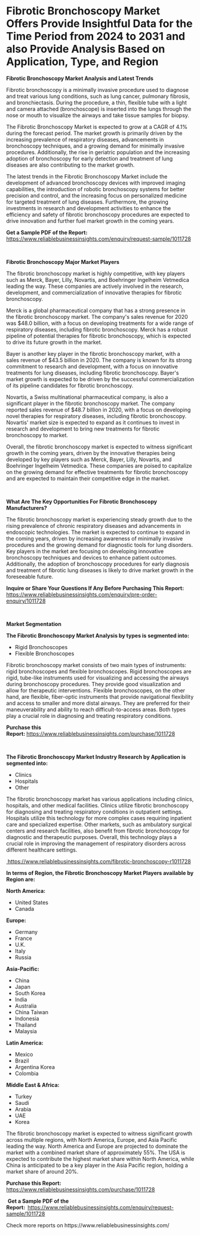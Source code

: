 <p><h1>Fibrotic Bronchoscopy Market Offers Provide Insightful Data for the Time Period from 2024 to 2031 and also Provide Analysis Based on Application, Type, and Region</h1></p><p><strong>Fibrotic Bronchoscopy Market Analysis and Latest Trends</strong></p>
<p><p>Fibrotic bronchoscopy is a minimally invasive procedure used to diagnose and treat various lung conditions, such as lung cancer, pulmonary fibrosis, and bronchiectasis. During the procedure, a thin, flexible tube with a light and camera attached (bronchoscope) is inserted into the lungs through the nose or mouth to visualize the airways and take tissue samples for biopsy.</p><p>The Fibrotic Bronchoscopy Market is expected to grow at a CAGR of 4.1% during the forecast period. The market growth is primarily driven by the increasing prevalence of respiratory diseases, advancements in bronchoscopy techniques, and a growing demand for minimally invasive procedures. Additionally, the rise in geriatric population and the increasing adoption of bronchoscopy for early detection and treatment of lung diseases are also contributing to the market growth.</p><p>The latest trends in the Fibrotic Bronchoscopy Market include the development of advanced bronchoscopy devices with improved imaging capabilities, the introduction of robotic bronchoscopy systems for better precision and control, and the increasing focus on personalized medicine for targeted treatment of lung diseases. Furthermore, the growing investments in research and development activities to enhance the efficiency and safety of fibrotic bronchoscopy procedures are expected to drive innovation and further fuel market growth in the coming years.</p></p>
<p><strong>Get a Sample PDF of the Report:&nbsp;</strong> <a href="https://www.reliablebusinessinsights.com/enquiry/request-sample/1011728">https://www.reliablebusinessinsights.com/enquiry/request-sample/1011728</a></p>
<p>&nbsp;</p>
<p><strong>Fibrotic Bronchoscopy Major Market Players</strong></p>
<p><p>The fibrotic bronchoscopy market is highly competitive, with key players such as Merck, Bayer, Lilly, Novartis, and Boehringer Ingelheim Vetmedica leading the way. These companies are actively involved in the research, development, and commercialization of innovative therapies for fibrotic bronchoscopy.</p><p>Merck is a global pharmaceutical company that has a strong presence in the fibrotic bronchoscopy market. The company's sales revenue for 2020 was $48.0 billion, with a focus on developing treatments for a wide range of respiratory diseases, including fibrotic bronchoscopy. Merck has a robust pipeline of potential therapies for fibrotic bronchoscopy, which is expected to drive its future growth in the market.</p><p>Bayer is another key player in the fibrotic bronchoscopy market, with a sales revenue of $43.5 billion in 2020. The company is known for its strong commitment to research and development, with a focus on innovative treatments for lung diseases, including fibrotic bronchoscopy. Bayer's market growth is expected to be driven by the successful commercialization of its pipeline candidates for fibrotic bronchoscopy.</p><p>Novartis, a Swiss multinational pharmaceutical company, is also a significant player in the fibrotic bronchoscopy market. The company reported sales revenue of $48.7 billion in 2020, with a focus on developing novel therapies for respiratory diseases, including fibrotic bronchoscopy. Novartis' market size is expected to expand as it continues to invest in research and development to bring new treatments for fibrotic bronchoscopy to market.</p><p>Overall, the fibrotic bronchoscopy market is expected to witness significant growth in the coming years, driven by the innovative therapies being developed by key players such as Merck, Bayer, Lilly, Novartis, and Boehringer Ingelheim Vetmedica. These companies are poised to capitalize on the growing demand for effective treatments for fibrotic bronchoscopy and are expected to maintain their competitive edge in the market.</p></p>
<p>&nbsp;</p>
<p><strong>What Are The Key Opportunities For Fibrotic Bronchoscopy Manufacturers?</strong></p>
<p><p>The fibrotic bronchoscopy market is experiencing steady growth due to the rising prevalence of chronic respiratory diseases and advancements in endoscopic technologies. The market is expected to continue to expand in the coming years, driven by increasing awareness of minimally invasive procedures and the growing demand for diagnostic tools for lung disorders. Key players in the market are focusing on developing innovative bronchoscopy techniques and devices to enhance patient outcomes. Additionally, the adoption of bronchoscopy procedures for early diagnosis and treatment of fibrotic lung diseases is likely to drive market growth in the foreseeable future.</p></p>
<p><strong>Inquire or Share Your Questions If Any Before Purchasing This Report:</strong> <a href="https://www.reliablebusinessinsights.com/enquiry/pre-order-enquiry/1011728">https://www.reliablebusinessinsights.com/enquiry/pre-order-enquiry/1011728</a></p>
<p>&nbsp;</p>
<p><strong>Market Segmentation</strong></p>
<p><strong>The Fibrotic Bronchoscopy Market Analysis by types is segmented into:</strong></p>
<p><ul><li>Rigid Bronchoscopes</li><li>Flexible Bronchoscopes</li></ul></p>
<p><p>Fibrotic bronchoscopy market consists of two main types of instruments: rigid bronchoscopes and flexible bronchoscopes. Rigid bronchoscopes are rigid, tube-like instruments used for visualizing and accessing the airways during bronchoscopy procedures. They provide good visualization and allow for therapeutic interventions. Flexible bronchoscopes, on the other hand, are flexible, fiber-optic instruments that provide navigational flexibility and access to smaller and more distal airways. They are preferred for their maneuverability and ability to reach difficult-to-access areas. Both types play a crucial role in diagnosing and treating respiratory conditions.</p></p>
<p><strong>Purchase this Report:&nbsp;</strong><a href="https://www.reliablebusinessinsights.com/purchase/1011728">https://www.reliablebusinessinsights.com/purchase/1011728</a></p>
<p>&nbsp;</p>
<p><strong>The Fibrotic Bronchoscopy Market Industry Research by Application is segmented into:</strong></p>
<p><ul><li>Clinics</li><li>Hospitals</li><li>Other</li></ul></p>
<p><p>The fibrotic bronchoscopy market has various applications including clinics, hospitals, and other medical facilities. Clinics utilize fibrotic bronchoscopy for diagnosing and treating respiratory conditions in outpatient settings. Hospitals utilize this technology for more complex cases requiring inpatient care and specialized expertise. Other markets, such as ambulatory surgical centers and research facilities, also benefit from fibrotic bronchoscopy for diagnostic and therapeutic purposes. Overall, this technology plays a crucial role in improving the management of respiratory disorders across different healthcare settings.</p></p>
<p><a href="https://www.reliablebusinessinsights.com/fibrotic-bronchoscopy-r1011728">&nbsp;https://www.reliablebusinessinsights.com/fibrotic-bronchoscopy-r1011728</a></p>
<p><strong>In terms of Region, the Fibrotic Bronchoscopy Market Players available by Region are:</strong></p>
<p>
    <p> <strong> North America: </strong>
        <ul>
            <li>United States</li>
            <li>Canada</li>
        </ul>
        </p> 
    <p> <strong> Europe: </strong>
        <ul>
            <li>Germany</li>
            <li>France</li>
            <li>U.K.</li>
            <li>Italy</li>
            <li>Russia</li>
        </ul>
        </p> 
    <p> <strong> Asia-Pacific: </strong>
        <ul>
            <li>China</li>
            <li>Japan</li>
            <li>South Korea</li>
            <li>India</li>
            <li>Australia</li>
            <li>China Taiwan</li>
            <li>Indonesia</li>
            <li>Thailand</li>
            <li>Malaysia</li>
        </ul>
        </p> 
    <p> <strong> Latin America: </strong>
        <ul>
            <li>Mexico</li>
            <li>Brazil</li>
            <li>Argentina Korea</li>
            <li>Colombia</li>
        </ul>
        </p> 
    <p> <strong> Middle East & Africa: </strong>
        <ul>
            <li>Turkey</li>
            <li>Saudi</li>
            <li>Arabia</li>
            <li>UAE</li>
            <li>Korea</li>
        </ul>
    </p>
    </p>
<p><p>The fibrotic bronchoscopy market is expected to witness significant growth across multiple regions, with North America, Europe, and Asia Pacific leading the way. North America and Europe are projected to dominate the market with a combined market share of approximately 55%. The USA is expected to contribute the highest market share within North America, while China is anticipated to be a key player in the Asia Pacific region, holding a market share of around 20%.</p></p>
<p><strong>Purchase this Report: </strong><a href="https://www.reliablebusinessinsights.com/purchase/1011728">https://www.reliablebusinessinsights.com/purchase/1011728</a></p>
<p>&nbsp;<strong>Get a Sample PDF of the Report:&nbsp;&nbsp;</strong><a href="https://www.reliablebusinessinsights.com/enquiry/request-sample/1011728">https://www.reliablebusinessinsights.com/enquiry/request-sample/1011728</a></p>
<p><strong></strong></p>
<p>Check more reports on https://www.reliablebusinessinsights.com/</p>